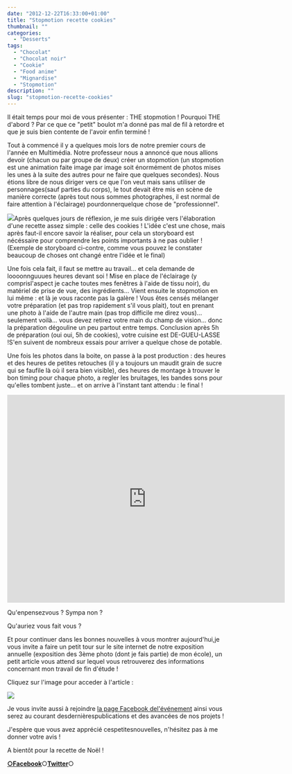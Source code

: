 ```yaml
---
date: "2012-12-22T16:33:00+01:00"
title: "Stopmotion recette cookies"
thumbnail: ""
categories:
  - "Desserts"
tags:
  - "Chocolat"
  - "Chocolat noir"
  - "Cookie"
  - "Food anime"
  - "Mignardise"
  - "Stopmotion"
description: ""
slug: "stopmotion-recette-cookies"
---
```


Il était temps pour moi de vous présenter : THE stopmotion ! Pourquoi THE d'abord ? Par ce que ce "petit" boulot m'a donné pas mal de fil à retordre et que je suis bien contente de l'avoir enfin terminé !

Tout à commencé il y a quelques mois lors de notre premier cours de l'année en Multimédia. Notre professeur nous a annoncé que nous allions devoir (chacun ou par groupe de deux) créer un stopmotion (un stopmotion est une animation faite image par image soit énormément de photos mises les unes à la suite des autres pour ne faire que quelques secondes). Nous étions libre de nous diriger vers ce que l'on veut mais sans utiliser de personnages(sauf parties du corps), le tout devait être mis en scène de manière correcte (après tout nous sommes photographes, il est normal de faire attention à l'éclairage) pourdonnerquelque chose de "professionnel".

[![](https://cdn.rawgit.com/crokmou/images/1.0.7/i/storyboard_sarah_blieux_stopmotion-212x3001-212x300.jpeg)](https://cdn.rawgit.com/crokmou/images/1.0.7/i/storyboard_sarah_blieux_stopmotion-212x3001.jpeg)Après quelques jours de réflexion, je me suis dirigée vers l'élaboration d'une recette assez simple : celle des cookies ! L'idée c'est une chose, mais après faut-il encore savoir la réaliser, pour cela un storyboard est nécéssaire pour comprendre les points importants à ne pas oublier ! (Exemple de storyboard ci-contre, comme vous pouvez le constater beaucoup de choses ont changé entre l'idée et le final)

Une fois cela fait, il faut se mettre au travail... et cela demande de loooonnguuues heures devant soi ! Mise en place de l'éclairage (y comprisl'aspect je cache toutes mes fenêtres à l'aide de tissu noir), du matériel de prise de vue, des ingrédients... Vient ensuite le stopmotion en lui même : et là je vous raconte pas la galère ! Vous êtes censés mélanger votre préparation (et pas trop rapidement s'il vous plait), tout en prenant une photo à l'aide de l'autre main (pas trop difficile me direz vous)... seulement voilà... vous devez retirez votre main du champ de vision... donc la préparation dégouline un peu partout entre temps. Conclusion après 5h de préparation (oui oui, 5h de cookies), votre cuisine est DE-GUEU-LASSE !S'en suivent de nombreux essais pour arriver a quelque chose de potable.

Une fois les photos dans la boite, on passe à la post production : des heures et des heures de petites retouches (il y a toujours un maudit grain de sucre qui se faufile là où il sera bien visible), des heures de montage à trouver le bon timing pour chaque photo, a regler les bruitages, les bandes sons pour qu'elles tombent juste... et on arrive à l'instant tant attendu : le final !

<iframe allowfullscreen="allowfullscreen" frameborder="0" height="480" src="http://www.youtube.com/embed/XqtpkYG-9AM?rel=0" width="640"></iframe>  

Qu'enpensezvous ? Sympa non ?

Qu'auriez vous fait vous ?

Et pour continuer dans les bonnes nouvelles à vous montrer aujourd'hui,je vous invite a faire un petit tour sur le site internet de notre exposition annuelle (exposition des 3ème photo (dont je fais partie) de mon école), un petit article vous attend sur lequel vous retrouverez des informations concernant mon travail de fin d'étude !

Cliquez sur l'image pour acceder à l'article :

[![](https://cdn.rawgit.com/crokmou/images/1.0.7/i/module_sarah_blieux_tfe-300x3001-300x300.jpg)](http://www.expophotohelb.com/2012/12/collaboration-gourmande.html)

Je vous invite aussi à rejoindre [la page Facebook del'événement](https://www.facebook.com/pages/Exposition-photographies-Helb/465477086837367) ainsi vous serez au courant desdernièrespublications et des avancées de nos projets !

J'espère que vous avez apprécié cespetitesnouvelles, n'hésitez pas à me donner votre avis !

A bientôt pour la recette de Noël !

[**○<span style="font-size: xx-small; margin: 0px; outline: 0px; padding: 0px;"><span style="font-family: Arial, Helvetica, sans-serif; margin: 0px; outline: 0px; padding: 0px;"></span></span>Facebook**](https://www.facebook.com/pages/CroKMou/148093255259077)○[**Twitter**](https://twitter.com/Crokmou)○

